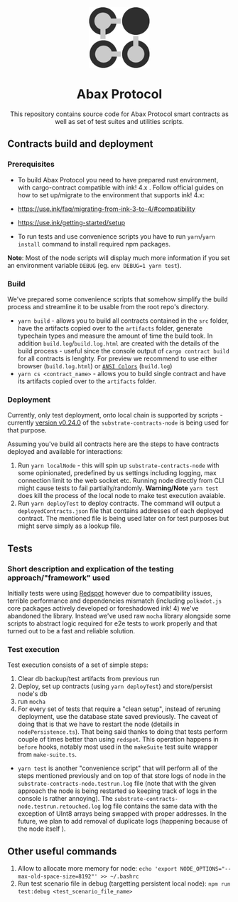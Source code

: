 <div align="center">
    <img src="./logo.png" alt="ink!" height="136" />
<h1 align="center">
    Abax Protocol
</h1>
This repository contains source code for Abax Protocol smart contracts as well as set of test suites and utilities scripts.
</div>

## Contracts build and deployment

### Prerequisites

- To build Abax Protocol you need to have prepared rust environment, with cargo-contract compatible with ink! 4.x .
  Follow official guides on how to set up/migrate to the environment that supports ink! 4.x:
- https://use.ink/faq/migrating-from-ink-3-to-4/#compatibility
- https://use.ink/getting-started/setup

- To run tests and use convenience scripts you have to run `yarn`/`yarn install` command to install required npm packages.

**Note**: Most of the node scripts will display much more information if you set an environment variable `DEBUG` (eg. `env DEBUG=1 yarn test`).

### Build

We've prepared some convenience scripts that somehow simplify the build process and streamline it to be usable from the root repo's directory.

- `yarn build` - allows you to build all contracts contained in the `src` folder, have the artifacts copied over to the `artifacts` folder, generate typechain types and measure the amount of time the build took. In addition `build.log`/`build.log.html` are created with the details of the build process - useful since the console output of `cargo contract build` for all contracts is lenghty.
  For preview we recommend to use either browser (`build.log.html`) or [`ANSI Colors`](https://marketplace.visualstudio.com/items?itemName=iliazeus.vscode-ansi) (`build.log`)
- `yarn cs <contract_name>` - allows you to build single contract and have its artifacts copied over to the `artifacts` folder.

### Deployment

Currently, only test deployment, onto local chain is supported by scripts - currently [version v0.24.0](https://github.com/paritytech/substrate-contracts-node/releases/tag/v0.24.0) of the `substrate-contracts-node` is being used for that purpose.

Assuming you've build all contracts here are the steps to have contracts deployed and available for interactions:

1. Run `yarn localNode` - this will spin up `substrate-contracts-node` with some opinionated, predefined by us settings including logging, max connection limit to the web socket etc. Running node directly from CLI might cause tests to fail partially/randomly.
   **Warning/Note** `yarn test` does kill the process of the local node to make test execution avaiable.
1. Run `yarn deployTest` to deploy contracts. The command will output a `deployedContracts.json` file that contains addresses of each deployed contract. The mentioned file is being used later on for test purposes but might serve simply as a lookup file.

## Tests

### Short description and explication of the testing approach/"framework" used

Initially tests were using [Redspot](https://github.com/patractlabs/redspot) however due to compatibility issues, terrible performance and dependencies mismatch (including `polkadot.js` core packages actively developed or foreshadowed ink! 4) we've abandoned the library.
Instead we've used raw `mocha` library alongside some scripts to abstract logic required for e2e tests to work properly and that turned out to be a fast and reliable solution.

### Test execution

Test execution consists of a set of simple steps:

1. Clear db backup/test artifacts from previous run
1. Deploy, set up contracts (using `yarn deployTest`) and store/persist node's db
1. run `mocha`
1. For every set of tests that require a "clean setup", instead of reruning deployment, use the database state saved previously. The caveat of doing that is that we have to restart the node (details in `nodePersistence.ts`). That being said thanks to doing that tests perform couple of times better than using `redspot`. This operation happens in `before` hooks, notably most used in the `makeSuite` test suite wrapper from `make-suite.ts`.

- `yarn test` is another "convenience script" that will perform all of the steps mentioned previously and on top of that store logs of node in the `substrate-contracts-node.testrun.log` file (note that with the given approach the node is being restarted so keeping track of logs in the console is rather annoying). The `substrate-contracts-node.testrun.retouched.log` log file contains the same data with the exception of UInt8 arrays being swapped with proper addresses. In the future, we plan to add removal of duplicate logs (happening because of the node itself ).

## Other useful commands

1. Allow to allocate more memory for node:
   `echo 'export NODE_OPTIONS="--max-old-space-size=8192"' >> ~/.bashrc`
2. Run test scenario file in debug (targetting persistent local node):
   `npm run test:debug <test_scenario_file_name>`

